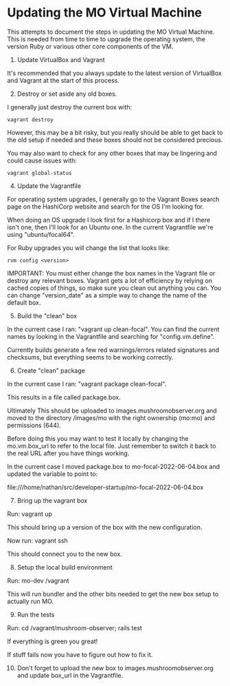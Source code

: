 Updating the MO Virtual Machine
=========================================================

This attempts to document the steps in updating the MO Virtual
Machine.  This is needed from time to time to upgrade the operating
system, the version Ruby or various other core components of the VM.

1) Update VirtualBox and Vagrant

It's recommended that you always update to the latest version of
VirtualBox and Vagrant at the start of this process.

2) Destroy or set aside any old boxes.

I generally just destroy the current box with:

    vagrant destroy

However, this may be a bit risky, but you really should be able to get
back to the old setup if needed and these boxes should not be considered
precious.

You may also want to check for any other boxes that may be lingering
and could cause issues with:

    vagrant global-status

4) Update the Vagrantfile

For operating system upgrades, I generally go to the Vagrant Boxes
search page on the HashiCorp website and search for the OS I'm looking
for.

When doing an OS upgrade I look first for a Hashicorp box and if I there
isn't one, then I'll look for an Ubuntu one.  In the current
Vagrantfile we're using "ubuntu/focal64".

For Ruby upgrades you will change the list that looks like:

    rvm config <version>

IMPORTANT: You must either change the box names in the Vagrant file or
destroy any relevant boxes.  Vagrant gets a lot of efficiency by
relying on cached copies of things, so make sure you clean out anything
you can.  You can change "version_date" as a simple way to change the
name of the default box.

5) Build the "clean" box

In the current case I ran: "vagrant up clean-focal".  You can find the current
names by looking in the Vagrantfile and searching for "config.vm.define".

Currently builds generate a few red warnings/errors related signatures and
checksums, but everything seems to be working correctly.

6) Create "clean" package

In the current case I ran: "vagrant package clean-focal".

This results in a file called package.box.

Ultimately This should be uploaded to images.mushroomobserver.org and
moved to the directory /images/mo with the right ownership (mo:mo) and
permissions (644).

Before doing this you may want to test it locally by changing the
mo.vm.box_url to refer to the local file.  Just remember to
switch it back to the real URL after you have things working.

In the current case I moved package.box to mo-focal-2022-06-04.box and updated
the variable to point to:

file:///home/nathan/src/developer-startup/mo-focal-2022-06-04.box

7) Bring up the vagrant box

Run: vagrant up

This should bring up a version of the box with the new configuration.

Now run: vagrant ssh

This should connect you to the new box.

8) Setup the local build environment

Run: mo-dev /vagrant

This will run bundler and the other bits needed to get the new box
setup to actually run MO.

9) Run the tests

Run: cd /vagrant/mushroom-observer; rails test

If everything is green you great!

If stuff fails now you have to figure out how to fix it.

10) Don't forget to upload the new box to images.mushroomobserver.org
and update box_url in the Vagrantfile.
